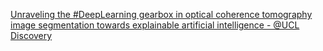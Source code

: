 [Unraveling the #DeepLearning gearbox in optical coherence tomography image segmentation towards explainable artificial intelligence - @UCL Discovery](https://qi.tc/qi/111458)
